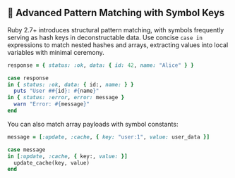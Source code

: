 ## 🎯 Advanced Pattern Matching with Symbol Keys

Ruby 2.7+ introduces structural pattern matching, with symbols frequently serving as hash keys in deconstructable data. Use concise `case in` expressions to match nested hashes and arrays, extracting values into local variables with minimal ceremony.

```ruby
response = { status: :ok, data: { id: 42, name: "Alice" } }

case response
in { status: :ok, data: { id:, name: } }
  puts "User ##{id}: #{name}"
in { status: :error, error: message }
  warn "Error: #{message}"
end
```

You can also match array payloads with symbol constants:

```ruby
message = [:update, :cache, { key: "user:1", value: user_data }]

case message
in [:update, :cache, { key:, value: }]
  update_cache(key, value)
end
```